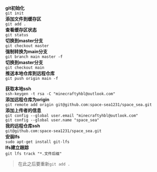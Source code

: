 **git初始化**  
`git init`  
**添加文件到缓存区**  
`git add .`  
**查看缓存区状态**  
`git status`  
**切换到master分支**  
`git checkout master`  
**强制转换为main分支**  
`git branch main master -f`  
**切换到master分支**  
`git checkout main`  
**推送本地仓库到远程仓库**  
`git push origin main -f`  

**获取本地ssh**  
`ssh-keygen -t rsa -C "minecraftyhbl@outlook.com"`  
**添加远程仓库为origin**  
`git remote add origin git@github.com:space-sea1231/space_sea.git`  
**添加上传者的信息**  
`git config --global user.email "minecraftyhbl@outlook.com"`  
`git config --global user.name "space_sea"`  
**我的远程仓库ssh**  
`git@github.com:space-sea1231/space_sea.git`  
**安装lfs**  
`sudo apt-get install git-lfs`  
**lfs建立跟踪**  
`git lfs track "*.文件后缀"`  
>在此之后要重新`git add .`  
